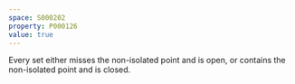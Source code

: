```yaml
---
space: S000202
property: P000126
value: true
---
```


Every set either misses the non-isolated point and is open,
or contains the non-isolated point and is closed.

